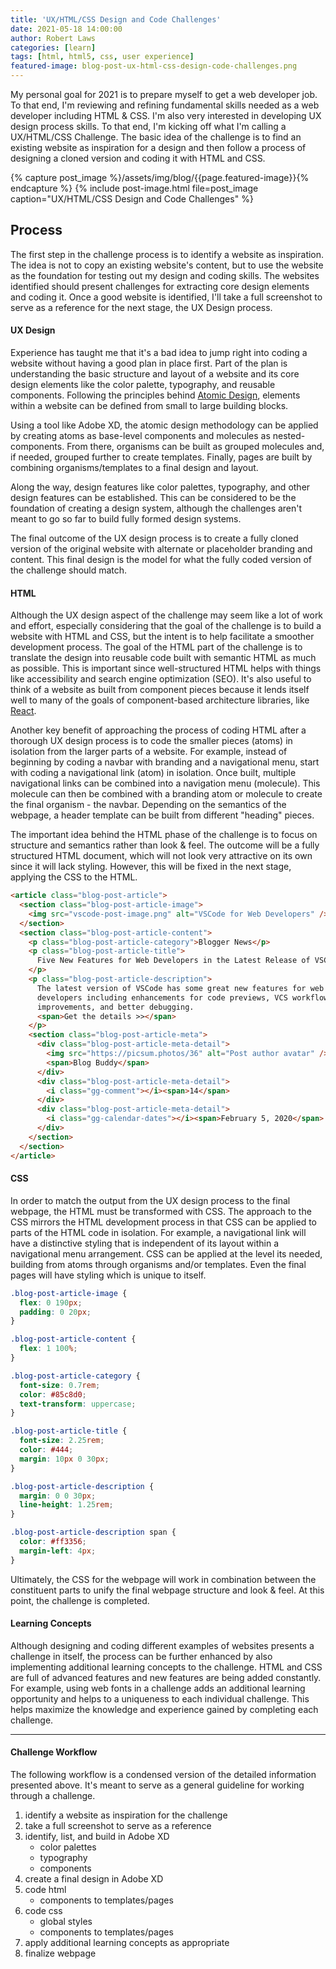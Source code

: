 ```yaml
---
title: 'UX/HTML/CSS Design and Code Challenges'
date: 2021-05-18 14:00:00
author: Robert Laws
categories: [learn]
tags: [html, html5, css, user experience]
featured-image: blog-post-ux-html-css-design-code-challenges.png
---
```


My personal goal for 2021 is to prepare myself to get a web developer job. To that end, I'm reviewing and refining fundamental skills needed as a web developer including HTML & CSS.<!-- more --> I'm also very interested in developing UX design process skills. To that end, I'm kicking off what I'm calling a UX/HTML/CSS Challenge. The basic idea of the challenge is to find an existing website as inspiration for a design and then follow a process of designing a cloned version and coding it with HTML and CSS.

{% capture post_image %}/assets/img/blog/{{page.featured-image}}{% endcapture %}
{% include post-image.html file=post_image caption="UX/HTML/CSS Design and Code Challenges" %}

## Process

The first step in the challenge process is to identify a website as inspiration. The idea is not to copy an existing website's content, but to use the website as the foundation for testing out my design and coding skills. The websites identified should present challenges for extracting core design elements and coding it. Once a good website is identified, I'll take a full screenshot to serve as a reference for the next stage, the UX Design process.

#### UX Design

Experience has taught me that it's a bad idea to jump right into coding a website without having a good plan in place first. Part of the plan is understanding the basic structure and layout of a website and its core design elements like the color palette, typography, and reusable components. Following the principles behind [Atomic Design](https://xd.adobe.com/ideas/process/ui-design/atomic-design-principles-methodology-101), elements within a website can be defined from small to large building blocks.

Using a tool like Adobe XD, the atomic design methodology can be applied by creating atoms as base-level components and molecules as nested-components. From there, organisms can be built as grouped molecules and, if needed, grouped further to create templates. Finally, pages are built by combining organisms/templates to a final design and layout.

Along the way, design features like color palettes, typography, and other design features can be established. This can be considered to be the foundation of creating a design system, although the challenges aren't meant to go so far to build fully formed design systems.

The final outcome of the UX design process is to create a fully cloned version of the original website with alternate or placeholder branding and content. This final design is the model for what the fully coded version of the challenge should match.

#### HTML

Although the UX design aspect of the challenge may seem like a lot of work and effort, especially considering that the goal of the challenge is to build a website with HTML and CSS, but the intent is to help facilitate a smoother development process. The goal of the HTML part of the challenge is to translate the design into reusable code built with semantic HTML as much as possible. This is important since well-structured HTML helps with things like accessibility and search engine optimization (SEO). It's also useful to think of a website as built from component pieces because it lends itself well to many of the goals of component-based architecture libraries, like [React](https://reactjs.org/docs/design-principles.html).

Another key benefit of approaching the process of coding HTML after a thorough UX design process is to code the smaller pieces (atoms) in isolation from the larger parts of a website. For example, instead of beginning by coding a navbar with branding and a navigational menu, start with coding a navigational link (atom) in isolation. Once built, multiple navigational links can be combined into a navigation menu (molecule). This molecule can then be combined with a branding atom or molecule to create the final organism - the navbar. Depending on the semantics of the webpage, a header template can be built from different "heading" pieces.

The important idea behind the HTML phase of the challenge is to focus on structure and semantics rather than look & feel. The outcome will be a fully structured HTML document, which will not look very attractive on its own since it will lack styling. However, this will be fixed in the next stage, applying the CSS to the HTML.

```html
<article class="blog-post-article">
  <section class="blog-post-article-image">
    <img src="vscode-post-image.png" alt="VSCode for Web Developers" />
  </section>
  <section class="blog-post-article-content">
    <p class="blog-post-article-category">Blogger News</p>
    <p class="blog-post-article-title">
      Five New Features for Web Developers in the Latest Release of VSCode
    </p>
    <p class="blog-post-article-description">
      The latest version of VSCode has some great new features for web
      developers including enhancements for code previews, VCS workflow
      improvements, and better debugging.
      <span>Get the details >></span>
    </p>
    <section class="blog-post-article-meta">
      <div class="blog-post-article-meta-detail">
        <img src="https://picsum.photos/36" alt="Post author avatar" />
        <span>Blog Buddy</span>
      </div>
      <div class="blog-post-article-meta-detail">
        <i class="gg-comment"></i><span>14</span>
      </div>
      <div class="blog-post-article-meta-detail">
        <i class="gg-calendar-dates"></i><span>February 5, 2020</span>
      </div>
    </section>
  </section>
</article>
```

#### CSS

In order to match the output from the UX design process to the final webpage, the HTML must be transformed with CSS. The approach to the CSS mirrors the HTML development process in that CSS can be applied to parts of the HTML code in isolation. For example, a navigational link will have a distinctive styling that is independent of its layout within a navigational menu arrangement. CSS can be applied at the level its needed, building from atoms through organisms and/or templates. Even the final pages will have styling which is unique to itself.

```css
.blog-post-article-image {
  flex: 0 190px;
  padding: 0 20px;
}

.blog-post-article-content {
  flex: 1 100%;
}

.blog-post-article-category {
  font-size: 0.7rem;
  color: #85c8d0;
  text-transform: uppercase;
}

.blog-post-article-title {
  font-size: 2.25rem;
  color: #444;
  margin: 10px 0 30px;
}

.blog-post-article-description {
  margin: 0 0 30px;
  line-height: 1.25rem;
}

.blog-post-article-description span {
  color: #ff3356;
  margin-left: 4px;
}
```

Ultimately, the CSS for the webpage will work in combination between the constituent parts to unify the final webpage structure and look & feel. At this point, the challenge is completed.

#### Learning Concepts

Although designing and coding different examples of websites presents a challenge in itself, the process can be further enhanced by also implementing additional learning concepts to the challenge. HTML and CSS are full of advanced features and new features are being added constantly. For example, using web fonts in a challenge adds an additional learning opportunity and helps to a uniqueness to each individual challenge. This helps maximize the knowledge and experience gained by completing each challenge.

---

#### Challenge Workflow

The following workflow is a condensed version of the detailed information presented above. It's meant to serve as a general guideline for working through a challenge.

1. identify a website as inspiration for the challenge
1. take a full screenshot to serve as a reference
1. identify, list, and build in Adobe XD
   - color palettes
   - typography
   - components
1. create a final design in Adobe XD
1. code html
   - components to templates/pages
1. code css
   - global styles
   - components to templates/pages
1. apply additional learning concepts as appropriate
1. finalize webpage
